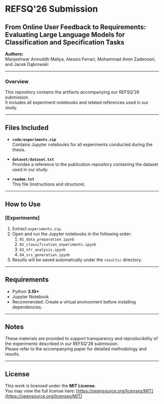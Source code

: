 # REFSQ'26 Submission  
## From Online User Feedback to Requirements: Evaluating Large Language Models for Classification and Specification Tasks

**Authors:**  
Manjeshwar Aniruddh Mallya, Alessio Ferrari, Mohammad Amin Zadenoori, and Jacek Dąbrowski  

---

### Overview

This repository contains the artifacts accompanying our REFSQ'26 submission.  
It includes all experiment notebooks and related references used in our study.

---

## Files Included

- **`code/experiments.zip`**  
  Contains Jupyter notebooks for all experiments conducted during the thesis.

- **`dataset/dataset.txt`**  
  Provides a reference to the publication repository containing the dataset used in our study.

- **`readme.txt`**  
  This file (instructions and structure).

---

## How to Use

### [Experiments]

1. Extract `experiments.zip`.
2. Open and run the Jupyter notebooks in the following order:
   1. `01_data_preparation.ipynb`  
   2. `02_classification_experiments.ipynb`  
   3. `03_nfr_analysis.ipynb`  
   4. `04_srs_generation.ipynb`
3. Results will be saved automatically under the `results/` directory.

---

## Requirements

- Python **3.10+**
- Jupyter Notebook
- Recommended: Create a virtual environment before installing dependencies.

---

## Notes

These materials are provided to support transparency and reproducibility of the experiments described in our REFSQ'26 submission.  
Please refer to the accompanying paper for detailed methodology and results.

---

## License

This work is licensed under the **MIT License**.  
You may view the full license here: [https://opensource.org/licenses/MIT](https://opensource.org/licenses/MIT)

